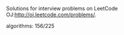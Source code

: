 Solutions for interview problems on LeetCode OJ:http://oj.leetcode.com/problems/. 


algorithms: 156/225
